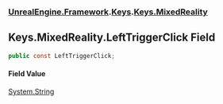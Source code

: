 ### [UnrealEngine.Framework](./UnrealEngine-Framework.md 'UnrealEngine.Framework').[Keys](./Keys.md 'UnrealEngine.Framework.Keys').[Keys.MixedReality](./Keys-MixedReality.md 'UnrealEngine.Framework.Keys.MixedReality')
## Keys.MixedReality.LeftTriggerClick Field
  
```csharp
public const LeftTriggerClick;
```
#### Field Value
[System.String](https://docs.microsoft.com/en-us/dotnet/api/System.String 'System.String')  
